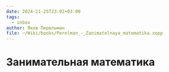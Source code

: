 ```yaml
---
date: 2024-11-25T23:02+03:00
tags:
  - inbox
author: Яков Перельман
file: ~/Wiki/books/Perelman_-_Zanimatelnaya_matematika.xopp
---
```


# Занимательная математика
